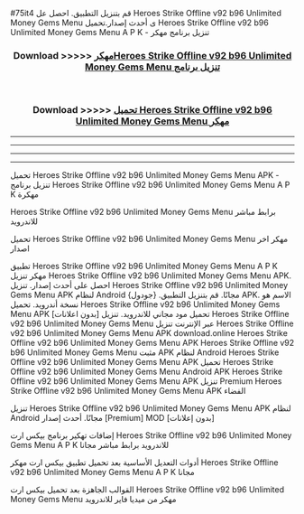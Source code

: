 #75it4 قم بتنزيل التطبيق. احصل عل Heroes Strike Offline v92 b96 Unlimited Money Gems Menu  ى أحدث إصدار.تحميل Heroes Strike Offline v92 b96 Unlimited Money Gems Menu  A P K - تنزيل برنامج مهكر



<div align="center">
<h3>Download >>>>> <a href="https://ar-sites.web.app/?ar= Heroes Strike Offline v92 b96 Unlimited Money Gems Menu ">مهكرHeroes Strike Offline v92 b96 Unlimited Money Gems Menu  تنزيل برنامج</a></h3><br>

<h3>Download >>>>> <a href="https://ar-sites.web.app/?ar= Heroes Strike Offline v92 b96 Unlimited Money Gems Menu ">تحميل Heroes Strike Offline v92 b96 Unlimited Money Gems Menu  مهكر</a></h3>
</div>


----------------------------------------------------------

----------------------------------------------------------

----------------------------------------------------------

----------------------------------------------------------


تحميل Heroes Strike Offline v92 b96 Unlimited Money Gems Menu  APK - تنزيل برنامج Heroes Strike Offline v92 b96 Unlimited Money Gems Menu  A P K مهكرة

Heroes Strike Offline v92 b96 Unlimited Money Gems Menu  برابط مباشر للاندرويد

تحميل Heroes Strike Offline v92 b96 Unlimited Money Gems Menu  مهكر اخر اصدار

تطبيق Heroes Strike Offline v92 b96 Unlimited Money Gems Menu  A P K مهكر
تنزيل Heroes Strike Offline v92 b96 Unlimited Money Gems Menu  APK. احصل على أحدث إصدار.
تنزيل Heroes Strike Offline v92 b96 Unlimited Money Gems Menu  APK لنظام Android مجانًا.
قم بتنزيل التطبيق. {جودول} APK. الاسم هو نسخة أندرويد.
تحميل Heroes Strike Offline v92 b96 Unlimited Money Gems Menu  APK [بدون اعلانات]
تحميل مود مجاني للاندرويد.
تنزيل Heroes Strike Offline v92 b96 Unlimited Money Gems Menu  عبر الإنترنت
تنزيل Heroes Strike Offline v92 b96 Unlimited Money Gems Menu  APK
download.online Heroes Strike Offline v92 b96 Unlimited Money Gems Menu  APK
Heroes Strike Offline v92 b96 Unlimited Money Gems Menu  مثبت APK لنظام Android
Heroes Strike Offline v92 b96 Unlimited Money Gems Menu  APK
تحميل Heroes Strike Offline v92 b96 Unlimited Money Gems Menu  Android APK
Heroes Strike Offline v92 b96 Unlimited Money Gems Menu  APK تنزيل Premium
Heroes Strike Offline v92 b96 Unlimited Money Gems Menu  APK الفضاء

تنزيل Heroes Strike Offline v92 b96 Unlimited Money Gems Menu  APK لنظام Android مجانًا. أحدث إصدار [Premium] MOD [بدون إعلانات]

إضافات تهكير برنامج بيكس ارت Heroes Strike Offline v92 b96 Unlimited Money Gems Menu  A P K للاندرويد برابط مباشر مجانا

أدوات التعديل الأساسية بعد تحميل تطبيق بيكس ارت مهكر Heroes Strike Offline v92 b96 Unlimited Money Gems Menu  A P K مجانا

القوالب الجاهزة بعد تحميل بيكس ارت Heroes Strike Offline v92 b96 Unlimited Money Gems Menu  مهكر من ميديا فاير للاندرويد



